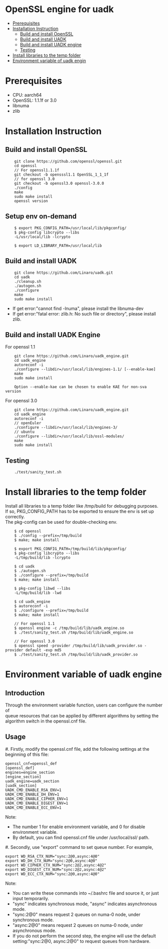 OpenSSL engine for uadk
=================

- [Prerequisites](#prerequisites)
- [Installation Instruction](#installation-instruction)
	- [Build and install OpenSSL](#build-and-install-openssl)
	- [Build and install UADK](#build-and-install-uadk)
	- [Build and install UADK engine](#build-and-install-uadk-engine)
	- [Testing](#testing)
- [Install libraries to the temp folder](#Install-libraries-to-the-temp-folder)
- [Environment variable of uadk engin](#Environment-variable-of-uadk-engine)

Prerequisites
=============
* CPU: aarch64
* OpenSSL: 1.1.1f or 3.0
* libnuma
* zlib

Installation Instruction
========================

Build and install OpenSSL
------------------------

```
    git clone https://github.com/openssl/openssl.git
    cd openssl
    // For openssl1.1.1f
    git checkout -b opensssl1.1 OpenSSL_1_1_1f
    // for openssl 3.0
    git checkout -b openssl3.0 openssl-3.0.0
    ./config
    make
    sudo make install
    openssl version
```

Setup env on-demand
-----------------------------------------------

```
    $ export PKG_CONFIG_PATH=/usr/local/lib/pkgconfig/
    $ pkg-config libcrypto --libs
    -L/usr/local/lib -lcrypto

    $ export LD_LIBRARY_PATH=/usr/local/lib
```

Build and install UADK
----------------------

```
    git clone https://github.com/Linaro/uadk.git
    cd uadk
    ./cleanup.sh
    ./autogen.sh
    ./configure
    make
    sudo make install
```

* If get error:"cannot find -lnuma", please install the libnuma-dev
* If get error:"fatal error: zlib.h: No such file or directory", please install zlib.

Build and install UADK Engine
-----------------------------
For openssl 1.1
```
    git clone https://github.com/Linaro/uadk_engine.git
    cd uadk_engine
    autoreconf -i
    ./configure --libdir=/usr/local/lib/engines-1.1/ [--enable-kae]
    make
    sudo make install

    Option --enable-kae can be chosen to enable KAE for non-sva version
```

For openssl 3.0
```
    git clone https://github.com/Linaro/uadk_engine.git
    cd uadk_engine
    autoreconf -i
    // openEuler
    ./configure --libdir=/usr/local/lib/engines-3/
    // ubuntu
    ./configure --libdir=/usr/local/lib/ossl-modules/
    make
    sudo make install

```

Testing
-------
```
    ./test/sanity_test.sh
```

Install libraries to the temp folder
====================================

   Install all libraries to a temp folder like /tmp/build for debugging purposes.\
   If so, PKG_CONFIG_PATH has to be exported to ensure the env is set up correctly.\
   The pkg-config can be used for double-checking env.

```
    $ cd openssl
    $ ./config --prefix=/tmp/build
    $ make; make install

    $ export PKG_CONFIG_PATH=/tmp/build/lib/pkgconfig/
    $ pkg-config libcrypto --libs
    -L/tmp/build/lib -lcrypto

    $ cd uadk
    $ ./autogen.sh
    $ ./configure --prefix=/tmp/build
    $ make; make install

    $ pkg-config libwd --libs
    -L/tmp/build/lib -lwd

    $ cd uadk_engine
    $ autoreconf -i
    $ ./configure --prefix=/tmp/build
    $ make; make install

    // For openssl 1.1
    $ openssl engine -c /tmp/build/lib/uadk_engine.so
    $ ./test/sanity_test.sh /tmp/build/lib/uadk_engine.so

    // For openssl 3.0
    $ openssl speed -provider /tmp/build/lib/uadk_provider.so -provider default -evp md5
    $ ./test/sanity_test.sh /tmp/build/lib/uadk_provider.so

```

Environment variable of uadk engine
===================================
Introduction
------------
Through the environment variable function, users can configure the number of\
queue resources that can be applied by different algorithms by setting the\
algorithm switch in the openssl.cnf file.

Usage
-----
#. Firstly, modify the openssl.cnf file, add the following settings at the beginning of this file:

```
openssl_cnf=openssl_def
[openssl_def]
engines=engine_section
[engine_section]
uadk_engine=uadk_section
[uadk_section]
UADK_CMD_ENABLE_RSA_ENV=1
UADK_CMD_ENABLE_DH_ENV=1
UADK_CMD_ENABLE_CIPHER_ENV=1
UADK_CMD_ENABLE_DIGEST_ENV=1
UADK_CMD_ENABLE_ECC_ENV=1
```
Note:
* The number 1 for enable environment variable, and 0 for disable environment variable.
* By default, you can find openssl.cnf file under /usr/local/ssl/ path.

#. Secondly, use "export" command to set queue number.
For example,
```
export WD_RSA_CTX_NUM="sync:2@0,async:4@0"
export WD_DH_CTX_NUM="sync:2@0,async:4@0"
export WD_CIPHER_CTX_NUM="sync:2@2,async:4@2"
export WD_DIGEST_CTX_NUM="sync:2@2,async:4@2"
export WD_ECC_CTX_NUM="sync:2@0,async:4@0"
```
Note:
* You can write these commands into ~/.bashrc file and source it, or just input temporarily.
* "sync" indicates synchronous mode, "async" indicates asynchronous mode.
* "sync:2@0" means request 2 queues on numa-0 node, under synchronous mode.
* "async:2@0" means request 2 queues on numa-0 node, under asynchronous mode.
* If you do not perform the second step, the engine will use the default\
  setting:"sync:2@0, async:2@0" to request queues from hardware.
